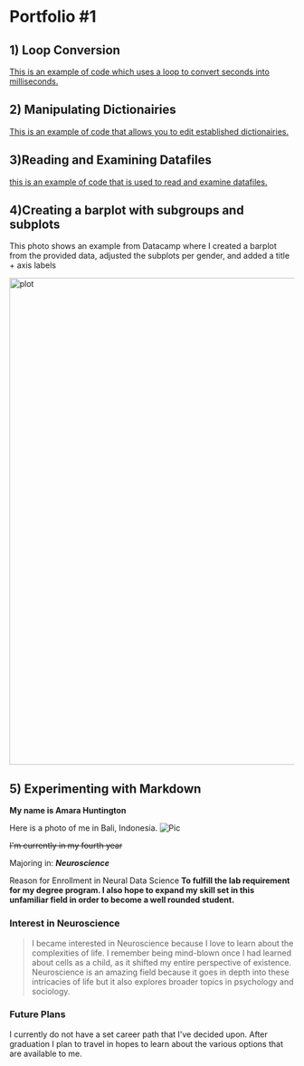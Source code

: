 # Portfolio #1

## 1) Loop Conversion

[This is an example of code which uses a loop to convert seconds into milliseconds.](Loop.md)

## 2) Manipulating Dictionairies

[This is an example of code that allows you to edit established dictionairies.](europe.md)

## 3)Reading and Examining Datafiles

[this is an example of code that is used to read and examine datafiles.](reading.md)

## 4)Creating a barplot with subgroups and subplots
This photo shows an example from Datacamp where I created a barplot from the provided data, adjusted the subplots per gender, and added a title + axis labels

<img width="861" alt="plot" src="https://user-images.githubusercontent.com/69179367/89362806-28c26d80-d6a5-11ea-989e-d31937725681.png">

## 5) Experimenting with Markdown

**My name is Amara Huntington** 

Here is a photo of me in Bali, Indonesia.
![Pic](https://user-images.githubusercontent.com/69179367/89253756-dffeac00-d5f3-11ea-8a35-362c7cff7db7.jpg) 

~~I'm currently in my fourth year~~ 

Majoring in: 
**_Neuroscience_** 

Reason for Enrollment in Neural Data Science
**To fulfill the lab requirement for my degree program. I also hope to expand my skill set in this unfamiliar field in order to become a well rounded student.** 

### Interest in Neuroscience 

>I became interested in Neuroscience because I love to learn about the complexities of life. I remember being mind-blown once I had learned about cells as a child, as it shifted my entire perspective of existence. Neuroscience is an amazing field because it goes in depth into these intricacies of life but it also explores broader topics in psychology and sociology. 

### Future Plans 

I currently do not have a set career path that I've decided upon. After graduation I plan to travel in hopes to learn about the various options that are available to me. 
